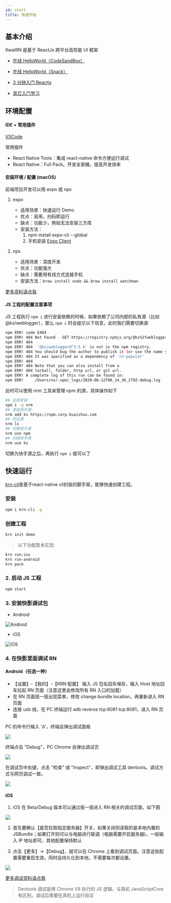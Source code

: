 ```yaml
---
id: start
title: 快速开始
---
```



## 基本介绍

KwaiRN 是基于 ReactJs 跨平台高性能 UI 框架

+ [在线 HelloWorld（CodeSandBox）](https://codesandbox.io/s/awesome-shadow-upt2g?file=/src/App.js)
	
+ [在线 HelloWorld（Snack）](https://snack.expo.io/)

+ [3 分钟入门 Reactjs](https://reactnative.dev/docs/intro-react)

+ [其它入门学习](https://reactnative.cn/docs/intro-react-native-components)

## 环境配置
#### IDE + 常用插件

[VSCode](https://code.visualstudio.com/)

常用插件

+ React Native Tools：集成 react-native 命令方便运行调试
+ React Native：Full Pack。开发全家桶，提高开发效率
		
#### 安装环境 / 配置 (macOS)

前端项目开发可以用 expo 或 npx

1. expo
	
	+ 适用场景：快速运行 Demo
	+ 优点：易用，扫码即运行
	+ 缺点：功能少，例如无法安装三方库
	+ 安装方法：
		1. npm install expo-cli --global
		2. 手机安装 [Expo Client](https://expo.io/tools##client)

2. npx

	+ 适用场景：深度开发
	+ 优点：功能强大
	+ 缺点：需要用有线方式连接手机
	+ 安装方法：`brew install node && brew install watchman`

[更多资料请点我](https://reactnative.dev/docs/environment-setup)

#### JS 工程的配置注意事项
JS 工程执行 `npm i` 进行安装依赖的时候，如果依赖了公司内部的私有源（比如 @ks/weblogger），那么 `npm i` 时会提示以下信息，此时我们需要切换源

```sh
npm ERR! code E404
npm ERR! 404 Not Found - GET https://registry.npmjs.org/@ks%2fweblogger - Not found
npm ERR! 404
npm ERR! 404  '@ks/weblogger@^3.5.6' is not in the npm registry.
npm ERR! 404 You should bug the author to publish it (or use the name yourself!)
npm ERR! 404 It was specified as a dependency of 'rn-popular'
npm ERR! 404
npm ERR! 404 Note that you can also install from a
npm ERR! 404 tarball, folder, http url, or git url.
npm ERR! A complete log of this run can be found in:
npm ERR!     /Users/nx/.npm/_logs/2020-06-12T06_14_36_279Z-debug.log
```

此时可以使用 nrm 工具来管理 npm 的源，具体操作如下

```sh
## 全局安装
npm i -g nrm
## 添加快手源
nrm add ks https://npm.corp.kuaishou.com
## 列出源
nrm ls
## 切换官方源
nrm use npm
## 切换快手源
nrm use ks
```

切换为快手源之后，再执行 `npm i` 就可以了


## 快速运行

[krn-cli](http://git.corp.kuaishou.com/kuaiying-frontend/rn-projects/krn-cli)是基于react-native cli封装的脚手架，能够快速创建工程。

### 安装
```sh
npm i krn-cli -g
```

### 创建工程
```sh
krn init demo
```
> 以下功能暂未实现: 
```sh
krn run-ios
krn run-android
krn pack
```

### 2. 启动 JS 工程

```sh
npm start
```

### 3. 安装快影调试包

+ Android

![Android](http://keep.corp.kuaishou.com/api/common/qrcode/text?url=https://multiserver.corp.kuaishou.com/data_multiserver/test/kuaiying/Android/335f2f917cedece97d64548b6853b610/kuaiying-vivo--5.4.0.504000-cf1ea65460-test.apk&box_size=8)

+ iOS

![iOS](http://keep.corp.kuaishou.com/api/common/qrcode/text?url=itms-services%3A//%3Faction%3Ddownload-manifest%26url%3Dhttps%3A//multiserver.corp.kuaishou.com/data_multiserver/test/KwaiYDelux/iOS/44c2b301236e85f6334ff657ec6f6d30/app.plist&box_size=8)

### 4. 在快影里面调试 RN

#### Android（任选一种）

+ 【设置】-【我的】-【KRN 配置】 输入 JS 包名回车保存，输入 Host 地址回车拉起 RN 页面（注意这里会修改所有 RN 入口的加载）
+ 在 RN 页面摇一摇出现菜单，修改 change bundle location，再重新进入 RN 页面
+ 连接 usb 线，在 PC 终端运行 adb reverse tcp:8081 tcp:8081，进入 RN 页面

PC 的命令行输入 'd'，终端会弹出调试面板

![](../static/img/android_debug1.png)

终端点击 "Debug"，PC Chrome 会弹出调试页

![](../static/img/android_debug2.png)

在调试页中右键，点击 "检查" 或 "Inspect"，即弹出调试工具 devtools。调试方式与网页调试一致。

![](../static/img/android_debug3.png)

#### iOS

1. iOS 在 Beta/Debug 版本可以通过摇一摇进入 RN 相关的调试页面，如下图

![](../static/img/iOS_debug.png)

2. 首先要确认【是否拉取指定服务器】开关，如果关闭则读取的是本地内置的 JSBundle；如果打开则可以与电脑进行联调（电脑需要开启服务器)，一般输入 IP 地址即可，其他配置保持默认

3. 点击【更多】->【Debug】，就可以在 Chrome 上看到调试页面。注意这些配置需要重启生效，同时会持久化到本地，不需要每次都设置。

![](../static/img/iOS_debug2.png)


[更多调试资料请点我](https://reactnative.dev/docs/debugging)

> Devtools 调试是用 Chrome V8 执行的 JS 逻辑，与真机 JavaScriptCore 有区别。调试后需要在真机上运行验证